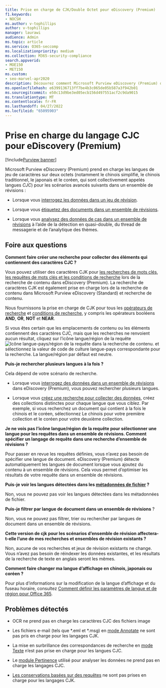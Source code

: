 ```yaml
---
title: Prise en charge de CJK/Double Octet pour eDiscovery (Premium)
f1.keywords:
- NOCSH
ms.author: v-tophillips
author: v-tophillips
manager: laurawi
audience: Admin
ms.topic: article
ms.service: O365-seccomp
ms.localizationpriority: medium
ms.collection: M365-security-compliance
search.appverid:
- MOE150
- MET150
ms.custom:
- seo-marvel-apr2020
description: Découvrez comment Microsoft Purview eDiscovery (Premium) dans Microsoft 365 prend en charge les langues chinoise, japonaise et coréenne (CJC), qui utilisent un jeu de caractères sur deux octets.
ms.openlocfilehash: e6399136713ff7be4b3c065de05b587a3f942b01
ms.sourcegitcommit: e50c13d9be3ed05ecb156d497551acf2c9da9015
ms.translationtype: MT
ms.contentlocale: fr-FR
ms.lasthandoff: 04/27/2022
ms.locfileid: "65095903"
---
```

# <a name="cjk-language-support-for-ediscovery-premium"></a>Prise en charge du langage CJC pour eDiscovery (Premium)

[!include[Purview banner](../includes/purview-rebrand-banner.md)]

Microsoft Purview eDiscovery (Premium) prend en charge les langues de jeu de caractères sur deux octets (notamment le chinois simplifié, le chinois traditionnel, le japonais et le coréen, qui sont collectivement appelés langues *CJC*) pour les scénarios avancés suivants dans un ensemble de révisions :

- Lorsque vous [interrogez les données dans un jeu de révision](review-set-search.md).

- Lorsque vous [étiquetez des documents dans un ensemble de révisions](tagging-documents.md).

- Lorsque vous [analysez des données de cas dans un ensemble de révisions](analyzing-data-in-review-set.md) à l’aide de la détection en quasi-double, du thread de messagerie et de l’analytique des thèmes.

## <a name="frequently-asked-questions"></a>Foire aux questions

**Comment faire créer une recherche pour collecter des éléments qui contiennent des caractères CJC ?**

Vous pouvez utiliser des caractères CJK pour [les recherches de mots clés](building-search-queries.md#keyword-searches), [les requêtes de mots clés et les conditions de recherche](keyword-queries-and-search-conditions.md) lors de la recherche de contenu dans eDiscovery (Premium). La recherche de caractères CJK est également prise en charge lors de la recherche de contenu dans Microsoft Purview eDiscovery (Standard) et recherche de contenu.

Nous fournissons la prise en charge de CJK pour tous les [opérateurs de recherche](keyword-queries-and-search-conditions.md#search-operators) et [conditions de recherche](keyword-queries-and-search-conditions.md#search-conditions), y compris les opérateurs booléens **AND**, **OR**, **NOT** et **NEAR**.

Si vous êtes certain que les emplacements de contenu ou les éléments contiennent des caractères CJC, mais que les recherches ne renvoient aucun résultat, cliquez sur l’icône langue/région de la requête ![Icône langue-pays/région de la requête dans la recherche de contenu.](../media/8d4b60c8-e1f1-40f9-88ae-ee2a7eca0886.png) et sélectionnez la valeur de code de culture langue-pays correspondante pour la recherche. La langue/région par défaut est neutre.

**Puis-je rechercher plusieurs langues à la fois ?**

Cela dépend de votre scénario de recherche.

- Lorsque vous [interrogez des données dans un ensemble de révisions](review-set-search.md) dans eDiscovery (Premium), vous pouvez rechercher plusieurs langues.

- Lorsque vous [créez une recherche pour collecter des données](create-draft-collection.md), créez des collections distinctes pour chaque langue que vous ciblez. Par exemple, si vous recherchez un document qui contient à la fois le chinois et le coréen, sélectionnez Le chinois pour votre première collection et le coréen pour votre deuxième collection.

**Je ne vois pas l’icône langue/région de la requête pour sélectionner une langue pour les requêtes dans un ensemble de révisions. Comment spécifier un langage de requête dans une recherche d’ensemble de révisions ?**

Pour passer en revue les requêtes définies, vous n’avez pas besoin de spécifier une langue de document. eDiscovery (Premium) détecte automatiquement les langues de document lorsque vous ajoutez du contenu à un ensemble de révisions. Cela vous permet d’optimiser les résultats de votre requête dans un ensemble de révisions.

**Puis-je voir les langues détectées dans les [métadonnées de fichier](view-documents-in-review-set.md#file-metadata) ?**

Non, vous ne pouvez pas voir les langues détectées dans les métadonnées de fichier.

**Puis-je filtrer par langue de document dans un ensemble de révisions** ?

Non, vous ne pouvez pas filtrer, trier ou rechercher par langues de document dans un ensemble de révisions.

**Cette version de cjk pour les scénarios d’ensemble de révision affectera-t-elle l’une de mes recherches et ensembles de révision existants ?**

Non, aucune de vos recherches et jeux de révision existants ne change. Vous n’avez pas besoin de réindexer les données existantes, et les résultats de la recherche de texte en anglais seront les mêmes.

**Comment faire changer ma langue d’affichage en chinois, japonais ou coréen ?**

Pour plus d’informations sur la modification de la langue d’affichage et du fuseau horaire, consultez [Comment définir les paramètres de langue et de région pour Office 365](/office365/troubleshoot/access-management/set-language-and-region).

## <a name="known-issues"></a>Problèmes détectés

- OCR ne prend pas en charge les caractères CJC des fichiers image

- Les fichiers e-mail (tels que *.eml et *.msg) en [mode Annotate](view-documents-in-review-set.md#annotate-view) ne sont pas pris en charge pour les langages CJK.

- La mise en surbrillance des correspondances de recherche en [mode Texte](view-documents-in-review-set.md#text-view) n’est pas prise en charge pour les langues CJC.

- Le [module Pertinence](using-relevance.md) utilisé pour analyser les données ne prend pas en charge les langages CJC.

- [Les conservations basées sur des requêtes](managing-holds.md#manage-non-custodial-holds) ne sont pas prises en charge pour les langages CJK.